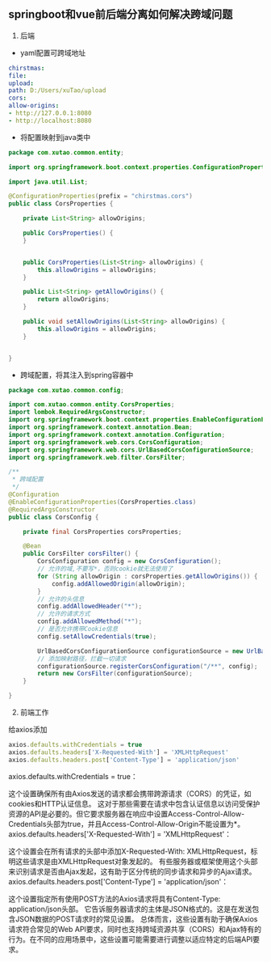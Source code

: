 ## springboot和vue前后端分离如何解决跨域问题

1. 后端
 - yaml配置可跨域地址
 ```yaml
chirstmas:
file:
upload:
path: D:/Users/xuTao/upload
cors:
allow-origins:
- http://127.0.0.1:8080
- http://localhost:8080
 ```
- 将配置映射到java类中
```java
package com.xutao.common.entity;

import org.springframework.boot.context.properties.ConfigurationProperties;

import java.util.List;

@ConfigurationProperties(prefix = "chirstmas.cors")
public class CorsProperties {

    private List<String> allowOrigins;

    public CorsProperties() {
    }


    public CorsProperties(List<String> allowOrigins) {
        this.allowOrigins = allowOrigins;
    }

    public List<String> getAllowOrigins() {
        return allowOrigins;
    }

    public void setAllowOrigins(List<String> allowOrigins) {
        this.allowOrigins = allowOrigins;
    }


}

```

- 跨域配置，将其注入到spring容器中
```java
package com.xutao.common.config;

import com.xutao.common.entity.CorsProperties;
import lombok.RequiredArgsConstructor;
import org.springframework.boot.context.properties.EnableConfigurationProperties;
import org.springframework.context.annotation.Bean;
import org.springframework.context.annotation.Configuration;
import org.springframework.web.cors.CorsConfiguration;
import org.springframework.web.cors.UrlBasedCorsConfigurationSource;
import org.springframework.web.filter.CorsFilter;

/**
 * 跨域配置
 */
@Configuration
@EnableConfigurationProperties(CorsProperties.class)
@RequiredArgsConstructor
public class CorsConfig {

    private final CorsProperties corsProperties;

    @Bean
    public CorsFilter corsFilter() {
        CorsConfiguration config = new CorsConfiguration();
        // 允许的域,不要写*，否则cookie就无法使用了
        for (String allowOrigin : corsProperties.getAllowOrigins()) {
            config.addAllowedOrigin(allowOrigin);
        }
        // 允许的头信息
        config.addAllowedHeader("*");
        // 允许的请求方式
        config.addAllowedMethod("*");
        // 是否允许携带Cookie信息
        config.setAllowCredentials(true);

        UrlBasedCorsConfigurationSource configurationSource = new UrlBasedCorsConfigurationSource();
        // 添加映射路径，拦截一切请求
        configurationSource.registerCorsConfiguration("/**", config);
        return new CorsFilter(configurationSource);
    }

}

```

2. 前端工作

给axios添加
```javascript
axios.defaults.withCredentials = true
axios.defaults.headers['X-Requested-With'] = 'XMLHttpRequest'
axios.defaults.headers.post['Content-Type'] = 'application/json'
```

axios.defaults.withCredentials = true：

这个设置确保所有由Axios发送的请求都会携带跨源请求（CORS）的凭证，如cookies和HTTP认证信息。
这对于那些需要在请求中包含认证信息以访问受保护资源的API是必要的。但它要求服务器在响应中设置Access-Control-Allow-Credentials头部为true，并且Access-Control-Allow-Origin不能设置为*。
axios.defaults.headers['X-Requested-With'] = 'XMLHttpRequest'：

这个设置会在所有请求的头部中添加X-Requested-With: XMLHttpRequest，标明这些请求是由XMLHttpRequest对象发起的。
有些服务器或框架使用这个头部来识别请求是否由Ajax发起，这有助于区分传统的同步请求和异步的Ajax请求。
axios.defaults.headers.post['Content-Type'] = 'application/json'：

这个设置指定所有使用POST方法的Axios请求将具有Content-Type: application/json头部。
它告诉服务器请求的主体是JSON格式的。这是在发送包含JSON数据的POST请求时的常见设置。
总体而言，这些设置有助于确保Axios请求符合常见的Web API要求，同时也支持跨域资源共享（CORS）和Ajax特有的行为。在不同的应用场景中，这些设置可能需要进行调整以适应特定的后端API要求。






